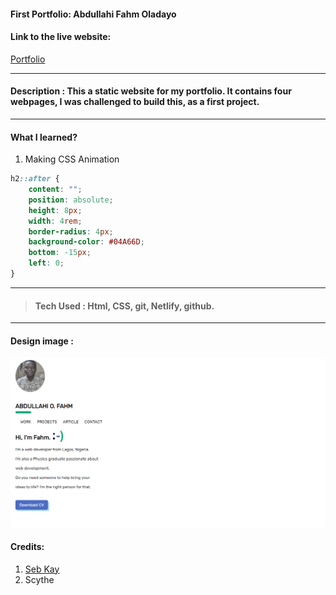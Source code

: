 #### First Portfolio: Abdullahi Fahm Oladayo

#### Link to the live website:
[Portfolio](https://nifty-saha-a048c4.netlify.app/ "Portfolio live site")
___

#### Description : This a static website for my portfolio. It contains four webpages, I was challenged to build this, as a first project.
___

#### What I learned?
1. Making CSS Animation 
```CSS
h2::after {
	content: "";
	position: absolute;
	height: 8px;
	width: 4rem;
	border-radius: 4px;
	background-color: #04A66D;
	bottom: -15px;
	left: 0;
}
```

___

> #### Tech Used : Html, CSS, git, Netlify, github.
___

#### Design image :
![Portfolio SS](images/Portfolio1.png "Desktop View")

#### Credits: 
1. [Seb Kay](https://sebkay.com/ "Seb kay live website") 
1.  Scythe




